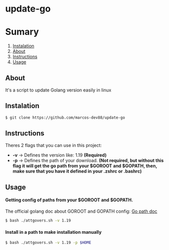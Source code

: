 # update-go

# Sumary

1. [Instalation](##Instalation)
2. [About](##About)
3. [Instructions](##Instructions)
4. [Usage](##Usage)

## About

It's a script to update Golang version easily in linux


## Instalation

```bash
$ git clone https://github.com/marcos-dev88/update-go
```


## Instructions

Theres 2 flags that you can use in this project:

* **-v** -> Defines the version like: 1.19 **(Required)**
* **-p** -> Defines the path of your download. **(Not required, but without this flag it will get the go path from your $GOROOT and $GOPATH, then, make sure that you have it defined in your .zshrc or .bashrc)** 

## Usage

#### Getting config of paths from your $GOROOT and $GOPATH.
The official golang doc about GOROOT and GOPATH config: [Go path doc](https://go.dev/doc/gopath_code)
```bash
$ bash ./attgovers.sh -v 1.19
```

#### Install in a path to make installation manually

```bash
$ bash ./attgovers.sh -v 1.19 -p $HOME
```
